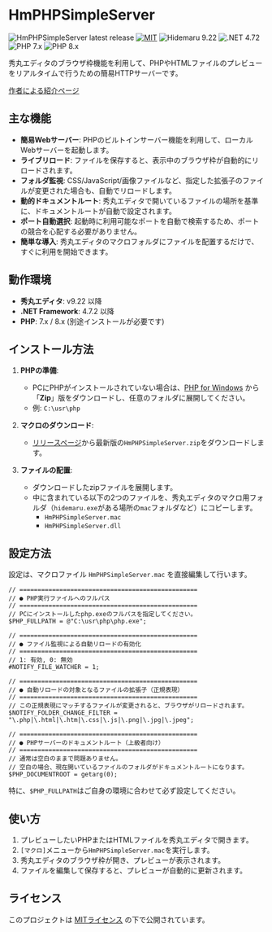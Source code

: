 # HmPHPSimpleServer

![HmPHPSimpleServer latest release](https://img.shields.io/github/v/release/komiyamma/hm_php_simple_server)
[![MIT](https://img.shields.io/badge/license-MIT-blue.svg?style=flat)](LICENSE)
![Hidemaru 9.22](https://img.shields.io/badge/Hidemaru-v9.22-6479ff.svg)
![.NET 4.72](https://img.shields.io/badge/.NET-4.72-6479ff.svg)
![PHP 7.x](https://img.shields.io/badge/PHP-7.x-6479ff.svg)
![PHP 8.x](https://img.shields.io/badge/PHP-8.x-6479ff.svg)

秀丸エディタのブラウザ枠機能を利用して、PHPやHTMLファイルのプレビューをリアルタイムで行うための簡易HTTPサーバーです。

[作者による紹介ページ](https://秀丸マクロ.net/?page=nobu_tool_hm_php_simple_server)

## 主な機能

- **簡易Webサーバー**: PHPのビルトインサーバー機能を利用して、ローカルWebサーバーを起動します。
- **ライブリロード**: ファイルを保存すると、表示中のブラウザ枠が自動的にリロードされます。
- **フォルダ監視**: CSS/JavaScript/画像ファイルなど、指定した拡張子のファイルが変更された場合も、自動でリロードします。
- **動的ドキュメントルート**: 秀丸エディタで開いているファイルの場所を基準に、ドキュメントルートが自動で設定されます。
- **ポート自動選択**: 起動時に利用可能なポートを自動で検索するため、ポートの競合を心配する必要がありません。
- **簡単な導入**: 秀丸エディタのマクロフォルダにファイルを配置するだけで、すぐに利用を開始できます。

## 動作環境

- **秀丸エディタ**: v9.22 以降
- **.NET Framework**: 4.7.2 以降
- **PHP**: 7.x / 8.x (別途インストールが必要です)

## インストール方法

1. **PHPの準備**:
   - PCにPHPがインストールされていない場合は、[PHP for Windows](https://windows.php.net/download) から「**Zip**」版をダウンロードし、任意のフォルダに展開してください。
   - 例: `C:\usr\php`

2. **マクロのダウンロード**:
   - [リリースページ](https://github.com/komiyamma/hm_php_simple_server/releases)から最新版の`HmPHPSimpleServer.zip`をダウンロードします。

3. **ファイルの配置**:
   - ダウンロードしたzipファイルを展開します。
   - 中に含まれている以下の2つのファイルを、秀丸エディタのマクロ用フォルダ（`hidemaru.exe`がある場所の`mac`フォルダなど）にコピーします。
     - `HmPHPSimpleServer.mac`
     - `HmPHPSimpleServer.dll`

## 設定方法

設定は、マクロファイル `HmPHPSimpleServer.mac` を直接編集して行います。

```hidescript
// =================================================
// ● PHP実行ファイルへのフルパス
// =================================================
// PCにインストールしたphp.exeのフルパスを指定してください。
$PHP_FULLPATH = @"C:\usr\php\php.exe";

// =================================================
// ● ファイル監視による自動リロードの有効化
// =================================================
// 1: 有効, 0: 無効
#NOTIFY_FILE_WATCHER = 1;

// =================================================
// ● 自動リロードの対象となるファイルの拡張子（正規表現）
// =================================================
// この正規表現にマッチするファイルが変更されると、ブラウザがリロードされます。
$NOTIFY_FOLDER_CHANGE_FILTER = "\.php|\.html|\.htm|\.css|\.js|\.png|\.jpg|\.jpeg";

// =================================================
// ● PHPサーバーのドキュメントルート（上級者向け）
// =================================================
// 通常は空白のままで問題ありません。
// 空白の場合、現在開いているファイルのフォルダがドキュメントルートになります。
$PHP_DOCUMENTROOT = getarg(0);
```

特に、`$PHP_FULLPATH`はご自身の環境に合わせて必ず設定してください。

## 使い方

1. プレビューしたいPHPまたはHTMLファイルを秀丸エディタで開きます。
2. `[マクロ]`メニューから`HmPHPSimpleServer.mac`を実行します。
3. 秀丸エディタのブラウザ枠が開き、プレビューが表示されます。
4. ファイルを編集して保存すると、プレビューが自動的に更新されます。

## ライセンス

このプロジェクトは [MITライセンス](LICENSE.txt) の下で公開されています。